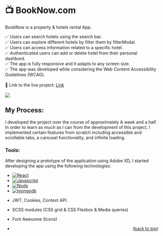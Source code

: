 # :tv: BookNow.com
<a name="readme-top"></a>
BookNow is a property & hotels rental App.

✅ Users can search hotels using the search bar.  
✅ Users can explore different hotels by filter them by filterModal.  
✅ Users can access information related to a specific hotel.  
✅ Authenticated users can add or delete hotel from their personal dashbord.  
✅ The app is fully responsive and it adapts to any screen size.  
✅ The app was developed while considering the Web Content Accessibility Guidelines (WCAG).  
<br/>
:link: Link to the live project: [Link](https://booknow1-com.onrender.com/)  
<br/>
<img src='https://res.cloudinary.com/dirvusyaz/image/upload/v1696611854/3_xftplv.png'/>
<br/>

## My Process:

I developed the project over the course of approximately A week and a half. In order to learn as much as I can from the development of this project, I implemented certain features from scratch including accessible and scrollable tabs, a carousel functionality, and infinite loading.

### Tools:

After designing a prototype of the application using Adobe XD, I started developing the app using the following technologies:

* [![React][React.js]][React-url]
* [![Javascript][Javascript.js]][Javascript-url]
* [![Node][Node.js]][Node-url]
* [![mongodb][mongodb.js]][mongodb-url]
- JWT, Cookies, Context API.
- SCSS modules (CSS grid & CSS Flexbox & Media queries)
- Font Awesome (Icons)

- <p align="right">(<a href="#readme-top">back to top</a>)</p>

<!-- MARKDOWN LINKS & IMAGES -->
<!-- https://www.markdownguide.org/basic-syntax/#reference-style-links -->

[Next.js]: https://img.shields.io/badge/next.js-000000?style=for-the-badge&logo=nextdotjs&logoColor=white
[Next-url]: https://nextjs.org/
[React.js]: https://img.shields.io/badge/React-0baed7?style=for-the-badge&logo=react&logoColor=white
[React-url]: https://reactjs.org/
[Vue.js]: https://img.shields.io/badge/Vue.js-35495E?style=for-the-badge&logo=vuedotjs&logoColor=4FC08D
[Vue-url]: https://vuejs.org/
[Angular.io]: https://img.shields.io/badge/Angular-DD0031?style=for-the-badge&logo=angular&logoColor=white
[Angular-url]: https://angular.io/
[Javascript.js]: https://img.shields.io/badge/Javascript-ffd02b?style=for-the-badge&logo=javascript&logoColor=white
[Javascript-url]: https://www.javascript.com/
[Node.js]: https://img.shields.io/badge/node.js-2bc400?style=for-the-badge&logo=nodedotjs&logoColor=white
[Node-url]: https://nodejs.org/en
[mongodb.js]: https://img.shields.io/badge/mongodb-00080b?style=for-the-badge&logo=mongodb&logoColor=2bc400
[mongodb-url]: https://www.mongodb.com/

